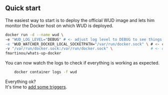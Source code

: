 ## Quick start

The easiest way to start is to deploy the official WUD image and lets him monitor the Docker host on which WUD is deployed.

```bash
docker run -d --name wud \
-e "WUD_LOG_LEVEL="DEBUG" # <- adjust log level to DEBUG to see things in the logs \
-e "WUD_WATCHER_DOCKER_LOCAL_SOCKETPATH="/var/run/docker.sock" \ # <- configure WUD sto listen to local Docker socket
-v "/var/run/docker.sock:/var/run/docker.sock" \                 # <- don't forget to mount local Docker socket from host to WUD container
fmartinou/whats-up-docker
```

You can now watch the logs to check if everything is working as expected.

```bash
    docker container logs -f wud
```

Everything ok?  
It's time to [add some triggers](/configuration/triggers/).